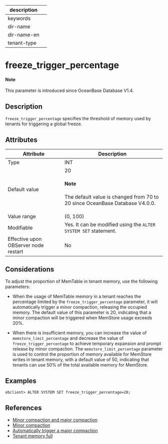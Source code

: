 |description||
|---|---|
|keywords||
|dir-name||
|dir-name-en||
|tenant-type||

# freeze_trigger_percentage

<main id="notice" type='explain'>
  <h4>Note</h4>
  <p>This parameter is introduced since OceanBase Database V1.4.</p>
</main>

## Description

`freeze_trigger_percentage` specifies the threshold of memory used by tenants for triggering a global freeze.

## Attributes

| **Attribute** | **Description** |
|------------------|-----------|
| Type | INT |
| Default value | 20 <main id="notice" type='explain'><h4>Note</h4><p>The default value is changed from 70 to 20 since OceanBase Database V4.0.0.</p></main> |
| Value range | (0, 100) |
| Modifiable  | Yes. It can be modified using the `ALTER SYSTEM SET` statement.|
| Effective upon OBServer node restart | No |

## Considerations

To adjust the proportion of MemTable in tenant memory, use the following parameters:

* When the usage of MemTable memory in a tenant reaches the percentage limited by the `freeze_trigger_percentage` parameter, it will automatically trigger a minor compaction, releasing the occupied memory. The default value of this parameter is 20, indicating that a minor compaction will be triggered when MemStore usage exceeds 20%.

* When there is insufficient memory, you can increase the value of `memstore_limit_percentage` and decrease the value of `freeze_trigger_percentage` to achieve temporary expansion and prompt release by minor compaction. The `memstore_limit_percentage` parameter is used to control the proportion of memory available for MemStore writes in tenant memory, with a default value of 50, indicating that tenants can use 50% of the total available memory for MemStore.

## Examples

```shell
obclient> ALTER SYSTEM SET freeze_trigger_percentage=20;
```

## References

* [Minor compaction and major compaction](../../../../600.manage/1000.troubleshooting/400.storage/100.minor-freeze-and-compaction.md)
* [Minor compaction](../../../../700.reference/100.oceanbase-database-concepts/900.storage-architecture/300.dump-and-merge/200.dump.md)
* [Automatically trigger a major compaction](../../../../700.reference/200.system-management/500.manage-data-storage/200.merge-management/200.automatic-merge-triggering.md)
* [Tenant memory full](../../../../600.manage/1100.emergency-response/300.common-emergency-response/200.problems-caused-by-capacity-changes/400.full-tenant-memory.md)